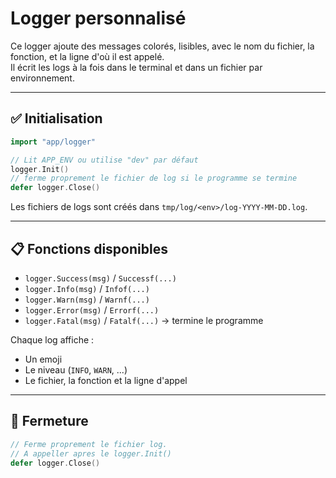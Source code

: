 # Logger personnalisé

Ce logger ajoute des messages colorés, lisibles, avec le nom du fichier, la fonction, et la ligne d'où il est appelé.  
Il écrit les logs à la fois dans le terminal et dans un fichier par environnement.

---

## ✅ Initialisation

```go
import "app/logger"

// Lit APP_ENV ou utilise "dev" par défaut
logger.Init() 
// ferme proprement le fichier de log si le programme se termine
defer logger.Close()
```

Les fichiers de logs sont créés dans `tmp/log/<env>/log-YYYY-MM-DD.log`.

---

## 📋 Fonctions disponibles

- `logger.Success(msg)` / `Successf(...)`
- `logger.Info(msg)` / `Infof(...)`
- `logger.Warn(msg)` / `Warnf(...)`
- `logger.Error(msg)` / `Errorf(...)`
- `logger.Fatal(msg)` / `Fatalf(...)` → termine le programme

Chaque log affiche :
- Un emoji
- Le niveau (`INFO`, `WARN`, ...)
- Le fichier, la fonction et la ligne d'appel

---

## 🧹 Fermeture

```go
// Ferme proprement le fichier log.
// A appeller apres le logger.Init()
defer logger.Close()
```